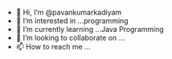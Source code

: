 - 👋 Hi, I’m @pavankumarkadiyam
- 👀 I’m interested in ...programming
- 🌱 I’m currently learning ...Java Programming
- 💞️ I’m looking to collaborate on ...
- 📫 How to reach me ...

<!---
pavankumarkadiyam/pavankumarkadiyam is a ✨ special ✨ repository because its `README.md` (this file) appears on your GitHub profile.
You can click the Preview link to take a look at your changes.
--->
